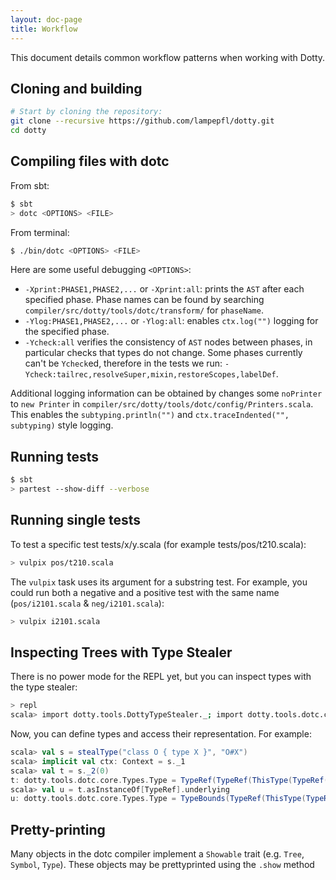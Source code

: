```yaml
---
layout: doc-page
title: Workflow
---
```


This document details common workflow patterns when working with Dotty.

## Cloning and building ##

```bash
# Start by cloning the repository:
git clone --recursive https://github.com/lampepfl/dotty.git
cd dotty
```

## Compiling files with dotc ##

From sbt:

```bash
$ sbt
> dotc <OPTIONS> <FILE>
```

From terminal:

```bash
$ ./bin/dotc <OPTIONS> <FILE>
```

Here are some useful debugging `<OPTIONS>`:

* `-Xprint:PHASE1,PHASE2,...` or `-Xprint:all`: prints the `AST` after each
  specified phase. Phase names can be found by searching
  `compiler/src/dotty/tools/dotc/transform/` for `phaseName`.
* `-Ylog:PHASE1,PHASE2,...` or `-Ylog:all`: enables `ctx.log("")` logging for
  the specified phase.
* `-Ycheck:all` verifies the consistency of `AST` nodes between phases, in
  particular checks that types do not change. Some phases currently can't be
  `Ycheck`ed, therefore in the tests we run:
  `-Ycheck:tailrec,resolveSuper,mixin,restoreScopes,labelDef`.

Additional logging information can be obtained by changes some `noPrinter` to
`new Printer` in `compiler/src/dotty/tools/dotc/config/Printers.scala`. This enables the
`subtyping.println("")` and `ctx.traceIndented("", subtyping)` style logging.

## Running tests ##

```bash
$ sbt
> partest --show-diff --verbose
```

## Running single tests ##
To test a specific test tests/x/y.scala (for example tests/pos/t210.scala):

```bash
> vulpix pos/t210.scala
```

The `vulpix` task uses its argument for a substring test. For example, you
could run both a negative and a positive test with the same name
(`pos/i2101.scala` & `neg/i2101.scala`):

```bash
> vulpix i2101.scala
```

## Inspecting Trees with Type Stealer ##

There is no power mode for the REPL yet, but you can inspect types with the
type stealer:

```bash
> repl
scala> import dotty.tools.DottyTypeStealer._; import dotty.tools.dotc.core._; import Contexts._,Types._
```

Now, you can define types and access their representation. For example:

```scala
scala> val s = stealType("class O { type X }", "O#X")
scala> implicit val ctx: Context = s._1
scala> val t = s._2(0)
t: dotty.tools.dotc.core.Types.Type = TypeRef(TypeRef(ThisType(TypeRef(NoPrefix,<empty>)),O),X)
scala> val u = t.asInstanceOf[TypeRef].underlying
u: dotty.tools.dotc.core.Types.Type = TypeBounds(TypeRef(ThisType(TypeRef(NoPrefix,scala)),Nothing), TypeRef(ThisType(TypeRef(NoPrefix,scala)),Any))
```

## Pretty-printing ##
Many objects in the dotc compiler implement a `Showable` trait (e.g. `Tree`,
`Symbol`, `Type`). These objects may be prettyprinted using the `.show`
method
